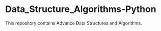 # Data_Structure_Algorithms-Python
This repository contains Advance Data Structures and Algorithms.
